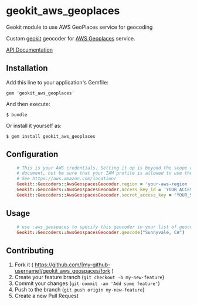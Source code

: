 # geokit_aws_geoplaces
Geokit module to use AWS GeoPlaces service for geocoding


Custom [geokit](https://github.com/geokit/geokit) geocoder for [AWS Geoplaces](https://aws.amazon.com/location/) service.

[API Documentation](https://docs.aws.amazon.com/cli/latest/reference/geo-places/)


## Installation

Add this line to your application's Gemfile:

    gem 'geokit_aws_geoplaces'

And then execute:

    $ bundle

Or install it yourself as:

    $ gem install geokit_aws_geoplaces

## Configuration


```ruby
    # This is your AWS credentials. Setting it up is beyond the scope of this
    # document, but be sure that your IAM profile is allowed to use the GeoPlaces service
    # See https://aws.amazon.com/location/
    Geokit::Geocoders::AwsGeospacesGeocoder.region = 'your-aws-region (us-east-1?)'
    Geokit::Geocoders::AwsGeospacesGeocoder.access_key_id = 'YOUR_ACCESS_KEY_ID'
    Geokit::Geocoders::AwsGeospacesGeocoder.secret_access_key = 'YOUR_SECRET_ACCESS_KEY'
```


## Usage

```ruby
    # use :aws_geospaces to specify this geocoder in your list of geocoders.
    Geokit::Geocoders::AwsGeospacesGeocoder.geocode("Sunnyvale, CA")
```

## Contributing

1. Fork it ( https://github.com/[my-github-username]/geokit_aws_geospaces/fork )
2. Create your feature branch (`git checkout -b my-new-feature`)
3. Commit your changes (`git commit -am 'Add some feature'`)
4. Push to the branch (`git push origin my-new-feature`)
5. Create a new Pull Request